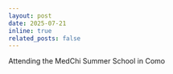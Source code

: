 ```yaml
---
layout: post
date: 2025-07-21
inline: true
related_posts: false
---
```


Attending the MedChi Summer School in Como

